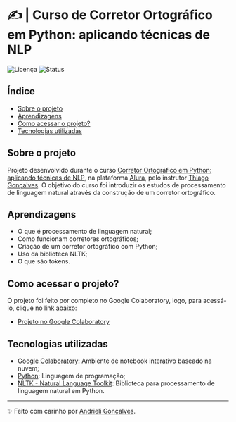 # ✍️ | Curso de Corretor Ortográfico em Python: aplicando técnicas de NLP

![Licença](https://img.shields.io/badge/Licen%C3%A7a-MIT-f5b5ca.svg)
![Status](https://img.shields.io/badge/Status-Concluído-abf285.svg)

## Índice

- [Sobre o projeto](#sobre-o-projeto)
- [Aprendizagens](#aprendizagens)
- [Como acessar o projeto?](#como-acessar-o-projeto)
- [Tecnologias utilizadas](#tecnologias-utilizadas)

## Sobre o projeto

Projeto desenvolvido durante o curso [Corretor Ortográfico em Python: aplicando técnicas de NLP](https://cursos.alura.com.br/course/nlp-corretor-ortografico), na plataforma [Alura](https://www.alura.com.br/), pelo instrutor [Thiago Gonçalves](https://www.linkedin.com/in/thiago-gon%C3%A7alves-santos/). O objetivo do curso foi introduzir os estudos de processamento de linguagem natural através da construção de um corretor ortográfico.

## Aprendizagens

- O que é processamento de linguagem natural;
- Como funcionam corretores ortográficos;
- Criação de um corretor ortográfico com Python;
- Uso da biblioteca NLTK;
- O que são tokens.

## Como acessar o projeto?

O projeto foi feito por completo no Google Colaboratory, logo, para acessá-lo, clique no link abaixo:
- [Projeto no Google Colaboratory](https://colab.research.google.com/github/strawndri/corretor_ortografico-nlp/blob/main/Colaboratory/Corretor_ortografico.ipynb)

## Tecnologias utilizadas

- [Google Colaboratory](https://colab.research.google.com/): Ambiente de notebook interativo baseado na nuvem;
- [Python](https://docs.python.org/3/): Linguagem de programação;
- [NLTK - Natural Language Toolkit](https://www.nltk.org/): Biblioteca para processamento de linguagem natural em Python.

---

✨ Feito com carinho por [Andrieli Gonçalves](https://github.com/strawndri).
